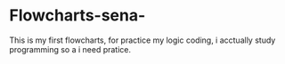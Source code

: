 # Flowcharts-sena-
This is my first flowcharts, for practice my logic coding, i acctually study programming so a i need pratice.
